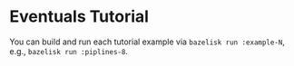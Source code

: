 # Eventuals Tutorial

You can build and run each tutorial example via `bazelisk run :example-N`, e.g., `bazelisk run :piplines-8`.
